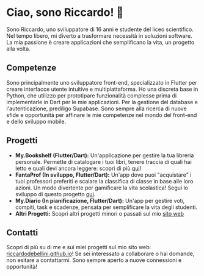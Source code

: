 # Ciao, sono Riccardo! 👋

Sono Riccardo, uno sviluppatore di 16 anni e studente del liceo scientifico. Nel tempo libero, mi diverto a trasformare necessità in soluzioni software. La mia passione è creare applicazioni che semplificano la vita, un progetto alla volta.

## Competenze

Sono principalmente uno sviluppatore front-end, specializzato in Flutter per creare interfacce utente intuitive e multipiattaforma. Ho una discreta base in Python, che utilizzo per prototipare funzionalità complesse prima di implementarle in Dart per le mie applicazioni. Per la gestione del database e l'autenticazione, prediligo Supabase. Sono sempre alla ricerca di nuove sfide e opportunità per affinare le mie competenze nel mondo del front-end e dello sviluppo mobile.

## Progetti

*   **My.Bookshelf (Flutter/Dart):** Un'applicazione per gestire la tua libreria personale. Permette di catalogare i tuoi libri, tenere traccia di quali hai letto e quali devi ancora leggere: scopri di più [qui](https://github.com/riccardodebellini/mybookshelf)!
*   **FantaProf (In sviluppo, Flutter/Dart):** Un'app dove puoi "acquistare" i tuoi professori preferiti e scalare la classifica di classe in base alle loro azioni. Un modo divertente per gamificare la vita scolastica! Segui lo sviluppo di questo progetto [qui](https://github.com/riccardodebellini/mybookshelf).
*   **My.Diario (In pianificazione, Flutter/Dart):** Un'app per gestire voti, compiti, task e scadenze, pensata per semplificare la vita degli studenti.
*   **Altri Progetti:** Scopri altri progetti minori o passati sul mio [sito web](https://riccardodebellini.github.io/#/projects)

## Contatti

Scopri di più su di me e sui miei progetti sul mio sito web: [riccardodebellini.github.io](https://riccardodebellini.github.io)! Se sei interessato a collaborare o hai domande, non esitare a contattarmi. Sono sempre aperto a nuove connessioni e opportunità!
